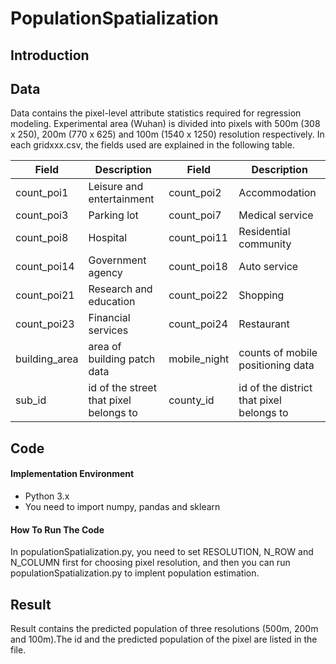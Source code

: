 # PopulationSpatialization


## Introduction

## Data


Data contains the pixel-level attribute statistics required for regression modeling. Experimental area (Wuhan) is divided into pixels with 500m (308 x 250), 200m (770 x 625) and 100m (1540 x 1250) resolution  respectively. In each gridxxx.csv, the fields used are explained in the following table.


|  Field   | Description  |  Field   | Description  |
|  ----  | ----  |  ----  | ----  |
| count_poi1  | Leisure and entertainment | count_poi2  | Accommodation |
| count_poi3  | Parking lot | count_poi7  | Medical service |
| count_poi8  | Hospital | count_poi11  | Residential community |
| count_poi14  | Government agency | count_poi18  | Auto service |
| count_poi21  | Research and education | count_poi22  | Shopping |
| count_poi23  | Financial services | count_poi24  | Restaurant |
| building_area  | area of building patch data | mobile_night  | counts of mobile positioning data |
| sub_id  | id of the street that pixel belongs to | county_id  | id of the district that pixel belongs to |


## Code

#### Implementation Environment
- Python 3.x
- You need to import numpy, pandas and sklearn

#### How To Run The Code

In populationSpatialization.py, you need to set RESOLUTION, N_ROW and N_COLUMN first for choosing pixel resolution, and then you can run populationSpatialization.py to implent population estimation.

## Result
Result contains the predicted population of three resolutions (500m, 200m and 100m).The id and the predicted population of the pixel are listed in the file.
